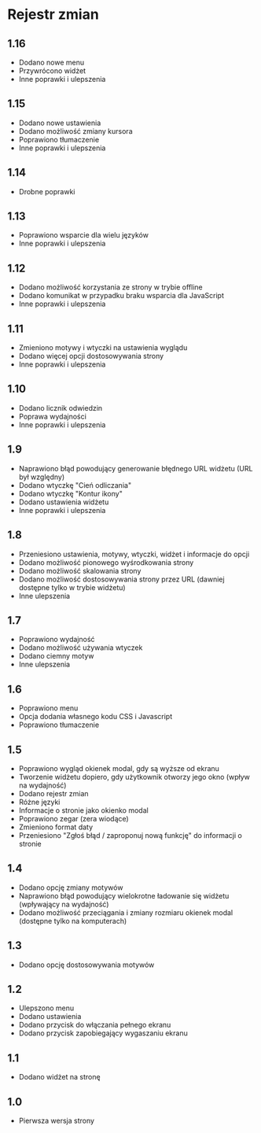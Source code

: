 # Rejestr zmian

## 1.16
- Dodano nowe menu
- Przywrócono widżet
- Inne poprawki i ulepszenia

## 1.15
- Dodano nowe ustawienia
- Dodano możliwość zmiany kursora
- Poprawiono tłumaczenie
- Inne poprawki i ulepszenia

## 1.14
- Drobne poprawki

## 1.13
- Poprawiono wsparcie dla wielu języków
- Inne poprawki i ulepszenia

## 1.12
- Dodano możliwość korzystania ze strony w trybie offline
- Dodano komunikat w przypadku braku wsparcia dla JavaScript
- Inne poprawki i ulepszenia

## 1.11
- Zmieniono motywy i wtyczki na ustawienia wyglądu
- Dodano więcej opcji dostosowywania strony
- Inne poprawki i ulepszenia

## 1.10
- Dodano licznik odwiedzin
- Poprawa wydajności
- Inne poprawki i ulepszenia

## 1.9
- Naprawiono błąd powodujący generowanie błędnego URL widżetu (URL był względny)
- Dodano wtyczkę "Cień odliczania"
- Dodano wtyczkę "Kontur ikony"
- Dodano ustawienia widżetu
- Inne poprawki i ulepszenia

## 1.8
- Przeniesiono ustawienia, motywy, wtyczki, widżet i informacje do opcji
- Dodano możliwość pionowego wyśrodkowania strony
- Dodano możliwość skalowania strony
- Dodano możliwość dostosowywania strony przez URL (dawniej dostępne tylko w trybie widżetu)
- Inne ulepszenia

## 1.7
- Poprawiono wydajność
- Dodano możliwość używania wtyczek
- Dodano ciemny motyw
- Inne ulepszenia

## 1.6
- Poprawiono menu
- Opcja dodania własnego kodu CSS i Javascript
- Poprawiono tłumaczenie

## 1.5
- Poprawiono wygląd okienek modal, gdy są wyższe od ekranu
- Tworzenie widżetu dopiero, gdy użytkownik otworzy jego okno (wpływ na wydajność)
- Dodano rejestr zmian
- Różne języki
- Informacje o stronie jako okienko modal
- Poprawiono zegar (zera wiodące)
- Zmieniono format daty
- Przeniesiono "Zgłoś błąd / zaproponuj nową funkcję" do informacji o stronie

## 1.4
- Dodano opcję zmiany motywów
- Naprawiono błąd powodujący wielokrotne ładowanie się widżetu (wpływający na wydajność)
- Dodano możliwość przeciągania i zmiany rozmiaru okienek modal (dostępne tylko na komputerach)

## 1.3
- Dodano opcję dostosowywania motywów

## 1.2
- Ulepszono menu
- Dodano ustawienia
- Dodano przycisk do włączania pełnego ekranu
- Dodano przycisk zapobiegający wygaszaniu ekranu

## 1.1
- Dodano widżet na stronę

## 1.0
- Pierwsza wersja strony
